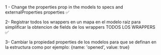1 - Change the properties prop in the models to specs and externalProperties properties ✅

2- Registrar todos los wrappers en un mapa en el modelo raiz para simplificar la obtencion de fields de los wrappers
TODOS LOS WRAPPERS ✅

3- Cambiar la propiedad properties de los modelos para que se definan en la estructura como por ejemplo: {name:
'opened', value: true}
